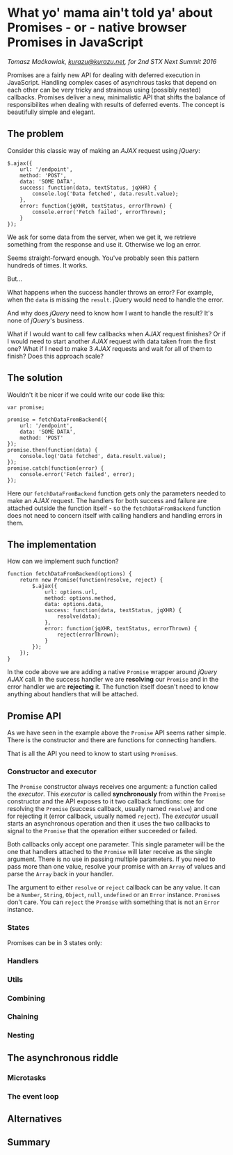 # What yo' mama ain't told ya' about Promises - or - native browser Promises in JavaScript

*Tomasz Maćkowiak, kurazu@kurazu.net, for 2nd STX Next Summit 2016*

Promises are a fairly new API for dealing with deferred execution in JavaScript.
Handling complex cases of asynchrous tasks that depend on each other can be very tricky and strainous using (possibly nested) callbacks.
Promises deliver a new, minimalistic API that shifts the balance of responsibilites when dealing with results of deferred events.
The concept is beautifully simple and elegant.

## The problem

Consider this classic way of making an *AJAX* request using *jQuery*:

```
$.ajax({
    url: '/endpoint',
    method: 'POST',
    data: 'SOME DATA',
    success: function(data, textStatus, jqXHR) {
        console.log('Data fetched', data.result.value);
    },
    error: function(jqXHR, textStatus, errorThrown) {
        console.error('Fetch failed', errorThrown);
    }
});
```

We ask for some data from the server, when we get it, we retrieve something from the response and use it. Otherwise we log an error.

Seems straight-forward enough. You've probably seen this pattern hundreds of times. It works.

But...

What happens when the success handler throws an error? For example, when the `data` is missing the `result`. jQuery would need to handle the error.

And why does *jQuery* need to know how I want to handle the result? It's none of *jQuery*'s business.

What if I would want to call few callbacks when *AJAX* request finishes? Or if I would need to start another *AJAX* request with data taken from the first one? What if I need to make 3 *AJAX* requests and wait for all of them to finish? Does this approach scale?

## The solution

Wouldn't it be nicer if we could write our code like this:

```
var promise;

promise = fetchDataFromBackend({
    url: '/endpoint',
    data: 'SOME DATA',
    method: 'POST'
});
promise.then(function(data) {
    console.log('Data fetched', data.result.value);
});
promise.catch(function(error) {
    console.error('Fetch failed', error);
});
```

Here our `fetchDataFromBackend` function gets only the parameters needed to make an *AJAX* request. The handlers for both success and failure are attached outside the function itself - so the `fetchDataFromBackend` function does not need to concern itself with calling handlers and handling errors in them.

## The implementation

How can we implement such function?

```
function fetchDataFromBackend(options) {
    return new Promise(function(resolve, reject) {
        $.ajax({
            url: options.url,
            method: options.method,
            data: options.data,
            success: function(data, textStatus, jqXHR) {
                resolve(data);
            },
            error: function(jqXHR, textStatus, errorThrown) {
                reject(errorThrown);
            }
        });
    });
}
```

In the code above we are adding a native `Promise` wrapper around *jQuery* *AJAX* call. In the success handler we are **resolving** our `Promise` and in the error handler we are **rejecting** it. The function itself doesn't need to know anything about handlers that will be attached.

## Promise API

As we have seen in the example above the `Promise` API seems rather simple. There is the constructor and there are functions for connecting handlers.

That is all the API you need to know to start using `Promise`s.

### Constructor and executor

The `Promise` constructor always receives one argument: a function called the *executor*. This *executor* is called **synchronously** from within the `Promise` constructor and the API exposes to it two callback functions: one for resolving the `Promise` (success callback, usually named `resolve`) and one for rejecting it (error callback, usually named `reject`). The *executor* usuall starts an asynchronous operation and then it uses the two callbacks to signal to the `Promise` that the operation either succeeded or failed.

Both callbacks only accept one parameter. This single parameter will be the one that handlers attached to the `Promise` will later receive as the single argument. There is no use in passing multiple parameters. If you need to pass more than one value, resolve your promise with an `Array` of values and parse the `Array` back in your handler.

The argument to either `resolve` or `reject` callback can be any value. It can be a `Number`, `String`, `Object`, `null`, `undefined` or an `Error` instance. `Promise`s don't care. You can `reject` the `Promise` with something that is not an `Error` instance. 

### States

Promises can be in 3 states only:



### Handlers

### Utils

### Combining

### Chaining

### Nesting

## The asynchronous riddle

### Microtasks

### The event loop

## Alternatives

## Summary

